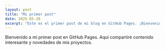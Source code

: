```yaml
---
layout: post
title: "Mi primer post"
date: 2025-05-28
excerpt: "Este es el primer post de mi blog en GitHub Pages. ¡Bienvenido!"
---
```


Bienvenido a mi primer post en GitHub Pages. Aquí compartiré contenido interesante y novedades de mis proyectos.
